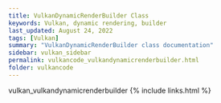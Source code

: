 ```yaml
---
title: VulkanDynamicRenderBuilder Class
keywords: Vulkan, dynamic rendering, builder
last_updated: August 24, 2022
tags: [Vulkan]
summary: "VulkanDynamicRenderBuilder class documentation"
sidebar: vulkan_sidebar
permalink: vulkancode_vulkandynamicrenderbuilder.html
folder: vulkancode
---
```


vulkan_vulkandynamicrenderbuilder
{% include links.html %}
